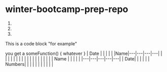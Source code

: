 # winter-bootcamp-prep-repo
1.
1.
1.
This is a code block "for example"




you 
get 
a 
someFunction() {
    whatever
}
|  Date |   |   |   |   |
|Name|---|---|---|---|
|   |   |   |   |   |
|   |   |   |   |   |
|   |   |   |   |   |
|  Name |   |   |   |   |
|---|---|---|---|---|
|   Date|   |   |   |   |
|   Numbers|   |   |   |   |
|   |   |   |   |   |
